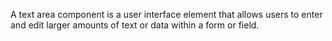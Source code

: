 A text area component is a user interface element that allows users to enter and edit larger amounts of text or data within a form or field.